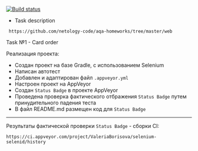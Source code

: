 [![Build status](https://ci.appveyor.com/api/projects/status/f9n9e2frmim1roc1?svg=true)](https://ci.appveyor.com/project/ValeriaBorisova/selenium-selenid)


* Task description 

``` https://github.com/netology-code/aqa-homeworks/tree/master/web```

Task №1 - Card order

Реализация проекта:
* Создан проект на базе Gradle, с использованием Selenium
* Написан автотест
* Добавлен и адаптирован файл ```.appveyor.yml```
* Настроен проект на AppVeyor
* Создан ```Status Badge``` в проекте AppVeyor
* Проведена проверка фактического отбражения ```Status Badge``` путем принудительного падения теста
* В файл README.md размещен код для ```Status Badge```

___________________________________

Результаты фактической проверки ```Status Badge``` - сборки CI:

```https://ci.appveyor.com/project/ValeriaBorisova/selenium-selenid/history```

